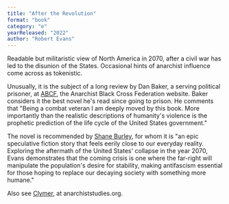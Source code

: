 ```yaml
---
title: "After the Revolution"
format: "book"
category: "e"
yearReleased: "2022"
author: "Robert Evans"
---
```

Readable but militaristic view of North America in 2070, after a civil war has led to the disunion of the States. Occasional hints of anarchist influence come across as tokenistic. 

Unusually, it is the subject of a long review by Dan Baker, a serving political prisoner, at <a href="https://www.abcf.net/">ABCF</a>, the Anarchist Black Cross Federation website. Baker considers it the best novel he's read since going to prison. He comments that "Being a combat veteran I am deeply moved by this book. More importantly than the realistic descriptions of humanity's violence is the prophetic prediction of the life cycle of the United States government."

The novel is recommended by <a href="https://electricliterature.com/a-literary-guide-to-antifascism/">Shane Burley</a>, for whom it is "an epic speculative fiction story that feels eerily close to our everyday reality. Exploring the aftermath of the United States' collapse in the year 2070, Evans demonstrates that the coming crisis is one where the far-right will manipulate the population's desire for stability, making antifascism essential for those hoping to replace our decaying society with something more humane."

Also see <a href="https://anarchiststudies.org/organizing-disruption-by-dylan-clymer/">Clymer</a>, at anarchiststudies.org.

